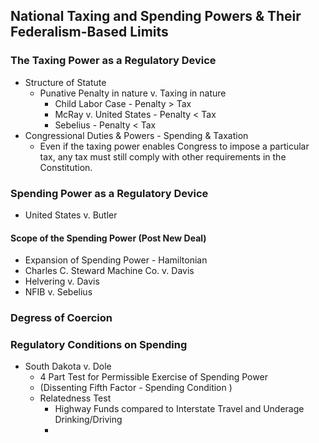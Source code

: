 ## National Taxing and Spending Powers & Their Federalism-Based Limits

### The Taxing Power as a Regulatory Device
- Structure of Statute
  - Punative Penalty in nature v. Taxing in nature
    - Child Labor Case - Penalty > Tax
    - McRay v. United States - Penalty < Tax
    - Sebelius - Penalty < Tax
- Congressional Duties & Powers - Spending & Taxation
  - Even if the taxing power enables Congress to impose a particular tax, any tax must still comply with other requirements in the Constitution.

### Spending Power as a Regulatory Device
- United States v. Butler

#### Scope of the Spending Power (Post New Deal)
- Expansion of Spending Power - Hamiltonian
- Charles C. Steward Machine Co. v. Davis
- Helvering v. Davis
- NFIB v. Sebelius

### Degress of Coercion
### Regulatory Conditions on Spending
- South Dakota v. Dole
  - 4 Part Test for Permissible Exercise of Spending Power
  - (Dissenting Fifth Factor - Spending Condition )
  - Relatedness Test
    - Highway Funds compared to Interstate Travel and Underage Drinking/Driving
    -
